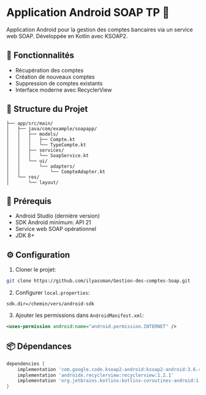 # Application Android SOAP TP 📱

Application Android pour la gestion des comptes bancaires via un service web SOAP. Développée en Kotlin avec KSOAP2.

## 🌟 Fonctionnalités

- Récupération des comptes
- Création de nouveaux comptes
- Suppression de comptes existants
- Interface moderne avec RecyclerView

## 📂 Structure du Projet

```
├── app/src/main/
│   ├── java/com/example/soapapp/
│   │   ├── models/
│   │   │   ├── Compte.kt
│   │   │   └── TypeCompte.kt
│   │   ├── services/
│   │   │   └── SoapService.kt
│   │   └── ui/
│   │       └── adapters/
│   │           └── CompteAdapter.kt
│   └── res/
│       └── layout/
```

## 🔧 Prérequis

- Android Studio (dernière version)
- SDK Android minimum: API 21
- Service web SOAP opérationnel
- JDK 8+

## ⚙️ Configuration

1. Cloner le projet:
```bash
git clone https://github.com/ilyassman/Gestion-des-comptes-Soap.git
```

2. Configurer `local.properties`:
```properties
sdk.dir=/chemin/vers/android-sdk
```

3. Ajouter les permissions dans `AndroidManifest.xml`:
```xml
<uses-permission android:name="android.permission.INTERNET" />
```

## 📦 Dépendances

```gradle
dependencies {
    implementation 'com.google.code.ksoap2-android:ksoap2-android:3.6.4'
    implementation 'androidx.recyclerview:recyclerview:1.2.1'
    implementation 'org.jetbrains.kotlinx:kotlinx-coroutines-android:1.5.2'
}
```





